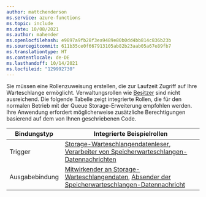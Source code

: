 ```yaml
---
author: mattchenderson
ms.service: azure-functions
ms.topic: include
ms.date: 10/08/2021
ms.author: mahender
ms.openlocfilehash: e9897a9fb28f3ea9489e80b0dd4bb814c836b23b
ms.sourcegitcommit: 611b35ce0f667913105ab82b23aab05a67e89fb7
ms.translationtype: HT
ms.contentlocale: de-DE
ms.lasthandoff: 10/14/2021
ms.locfileid: "129992730"
---
```

Sie müssen eine Rollenzuweisung erstellen, die zur Laufzeit Zugriff auf Ihre Warteschlange ermöglicht. Verwaltungsrollen wie [Besitzer](../articles/role-based-access-control/built-in-roles.md#owner) sind nicht ausreichend. Die folgende Tabelle zeigt integrierte Rollen, die für den normalen Betrieb mit der Queue Storage-Erweiterung empfohlen werden. Ihre Anwendung erfordert möglicherweise zusätzliche Berechtigungen basierend auf dem von Ihnen geschriebenen Code.

| Bindungstyp   | Integrierte Beispielrollen                                                |
|----------------|-----------------------------------------------------------------------|
| Trigger        | [Storage-Warteschlangendatenleser], [Verarbeiter von Speicherwarteschlangen-Datennachrichten]   |
| Ausgabebindung | [Mitwirkender an Storage-Warteschlangendaten], [Absender der Speicherwarteschlangen-Datennachricht] |

[Storage-Warteschlangendatenleser]: ../articles/role-based-access-control/built-in-roles.md#storage-queue-data-reader
[Verarbeiter von Speicherwarteschlangen-Datennachrichten]: ../articles/role-based-access-control/built-in-roles.md#storage-queue-data-message-processor
[Absender der Speicherwarteschlangen-Datennachricht]: ../articles/role-based-access-control/built-in-roles.md#storage-queue-data-message-sender
[Mitwirkender an Storage-Warteschlangendaten]: ../articles/role-based-access-control/built-in-roles.md#storage-queue-data-contributor
